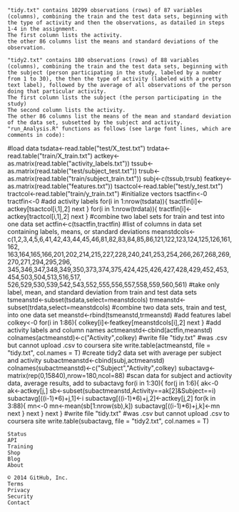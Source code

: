     "tidy.txt" contains 10299 observations (rows) of 87 variables (columns), combining the train and the test data sets, beginning with the type of activity and then the observations, as datailed in steps 1-4 in the assignment.
    The first column lists the activity.
    the other 86 columns list the means and standard deviations of the observation.
    
    "tidy2.txt" contains 180 observations (rows) of 88 variables (columns), combining the train and the test data sets, beginning with the subject (person participating in the study, labeled by a number from 1 to 30), the then the type of activity (labeled with a pretty text label), followed by the average of all observations of the person doing that particular activity.
    The first column lists the subject (the person participating in the study)
    The second column lists the activity.
    The other 86 columns list the means of the mean and standard deviation of the data set, subsetted by the subject and activity.    
    "run_Analysis.R" functions as follows (see large font lines, which are comments in code):
    
#load data
tsdata<-read.table("test/X_test.txt")
trdata<-read.table("train/X_train.txt")
actkey<-as.matrix(read.table("activity_labels.txt"))
tssub<-as.matrix(read.table("test/subject_test.txt"))
trsub<-as.matrix(read.table("train/subject_train.txt"))
subj<-c(tssub,trsub)
featkey<-as.matrix(read.table("features.txt"))
tsactcol<-read.table("test/y_test.txt")
tractcol<-read.table("train/y_train.txt")
#initialize vectors
tsactfin<-0
tractfin<-0
#add activity labels
for(i in 1:nrow(tsdata)){
  tsactfin[i]<-actkey[tsactcol[i,1],2]
  next
}
for(i in 1:nrow(trdata)){
  tractfin[i]<-actkey[tractcol[i,1],2]
  next
}
#combine two label sets for train and test into one data set
actfin<-c(tsactfin,tractfin)
#list of columns in data set containing labels, means, or standard deviations
meanstdcols<-c(1,2,3,4,5,6,41,42,43,44,45,46,81,82,83,84,85,86,121,122,123,124,125,126,161,162,
  163,164,165,166,201,202,214,215,227,228,240,241,253,254,266,267,268,269,270,271,294,295,296,
  345,346,347,348,349,350,373,374,375,424,425,426,427,428,429,452,453,454,503,504,513,516,517,
  526,529,530,539,542,543,552,555,556,557,558,559,560,561)
#take only label, mean, and standard deviation from train and test data sets
tsmeanstd<-subset(tsdata,select=meanstdcols)
trmeanstd<-subset(trdata,select=meanstdcols)
#combine two data sets, train and test, into one data set
meanstd<-rbind(tsmeanstd,trmeanstd)
#add features label
colkey<-0
for(i in 1:86){
  colkey[i]<-featkey[meanstdcols[i],2]
  next
}
#add activity labels and column names
actmeanstd<-cbind(actfin,meanstd)
colnames(actmeanstd)<-c("Activity",colkey)
#write file "tidy.txt"
#was .csv but cannot upload .csv to coursera site
write.table(actmeanstd, file = "tidy.txt", col.names = T)
#create tidy2 data set with average per subject and activity
subactmeanstd<-cbind(subj,actmeanstd)
colnames(subactmeanstd)<-c("Subject","Activity",colkey)
subactavg<-matrix(rep(0,15840),nrow=180,ncol=88)
#scan data for subject and actiovity data, average results, add to subactavg
for(i in 1:30){
  for(j in 1:6){
    ak<-0
    ak<-actkey[j,]
    sb<-subset(subactmeanstd,Activity==ak[2]&Subject==i)
    subactavg[((i-1)*6)+j,1]<-i
    subactavg[((i-1)*6)+j,2]<-actkey[j,2]
    for(k in 3:88){
      mn<-0
      mn<-mean(sb[1:nrow(sb),k])
      subactavg[((i-1)*6)+j,k]<-mn
      next
    }
    next
  }
  next
}
#write file "tidy.txt"
#was .csv but cannot upload .csv to coursera site
write.table(subactavg, file = "tidy2.txt", col.names = T)

    Status
    API
    Training
    Shop
    Blog
    About

    © 2014 GitHub, Inc.
    Terms
    Privacy
    Security
    Contact


